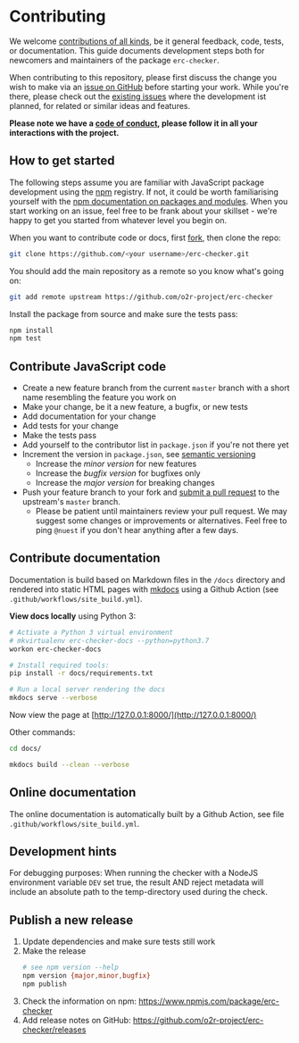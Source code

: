 # Contributing

We welcome [contributions of all kinds](https://opensource.guide/how-to-contribute/), be it general feedback, code, tests, or documentation.
This guide documents development steps both for newcomers and maintainers of the package `erc-checker`.

When contributing to this repository, please first discuss the change you wish to make via an [issue on GitHub](https://github.com/o2r-project/erc-checker/issues) before starting your work.
While you're there, please check out the [existing issues](https://github.com/o2r-project/erc-checker/issues)  where the development ist planned, for related or similar ideas and features.

**Please note we have a [code of conduct](CONDUCT.md), please follow it in all your interactions with the project.**

## How to get started

The following steps assume you are familiar with JavaScript package development using the [npm](https://www.npmjs.com/) registry.
If not, it could be worth familiarising yourself with the [npm documentation on packages and modules](https://docs.npmjs.com/packages-and-modules/).
When you start working on an issue, feel free to be frank about your skillset - we're happy to get you started from whatever level you begin on.

When you want to contribute code or docs, first [fork](https://help.github.com/en/articles/fork-a-repo), then clone the repo:

```bash
git clone https://github.com/<your username>/erc-checker.git
```

You should add the main repository as a remote so you know what's going on:

```bash
git add remote upstream https://github.com/o2r-project/erc-checker
```

Install the package from source and make sure the tests pass:

```bash
npm install
npm test
```

## Contribute JavaScript code

- Create a new feature branch from the current `master` branch with a short name resembling the feature you work on
- Make your change, be it a new feature, a bugfix, or new tests
- Add documentation for your change
- Add tests for your change
- Make the tests pass
- Add yourself to the contributor list in `package.json` if you're not there yet
- Increment the version in `package.json`, see [semantic versioning]()
  - Increase the _minor version_ for new features
  - Increase the _bugfix version_ for bugfixes only
  - Increase the _major version_ for breaking changes
- Push your feature branch to your fork and [submit a pull request](https://help.github.com/en/articles/about-pull-requests) to the upstream's `master` branch.
  - Please be patient until maintainers review your pull request.
    We may suggest some changes or improvements or alternatives.
    Feel free to ping `@nuest` if you don't hear anything after a few days.

## Contribute documentation

Documentation is build based on Markdown files in the `/docs` directory and rendered into static HTML pages with [mkdocs]() using a Github Action (see `.github/workflows/site_build.yml`).

**View docs locally** using Python 3:

```bash
# Activate a Python 3 virtual environment
# mkvirtualenv erc-checker-docs --python=python3.7
workon erc-checker-docs

# Install required tools:
pip install -r docs/requirements.txt

# Run a local server rendering the docs
mkdocs serve --verbose
```

Now view the page at [http://127.0.0.1:8000/](http://127.0.0.1:8000/)

Other commands:

```bash
cd docs/

mkdocs build --clean --verbose
```

## Online documentation

The online documentation is automatically built by a Github Action, see file `.github/workflows/site_build.yml`.

## Development hints

For debugging purposes: When running the checker with a NodeJS environment variable `DEV` set true, the result AND reject metadata will include an absolute path to the temp-directory used during the check.

## Publish a new release

1. Update dependencies and make sure tests still work
1. Make the release
   ```bash
   # see npm version --help
   npm version {major,minor,bugfix}
   npm publish
   ```
1. Check the information on npm: https://www.npmjs.com/package/erc-checker
1. Add release notes on GitHub: https://github.com/o2r-project/erc-checker/releases
